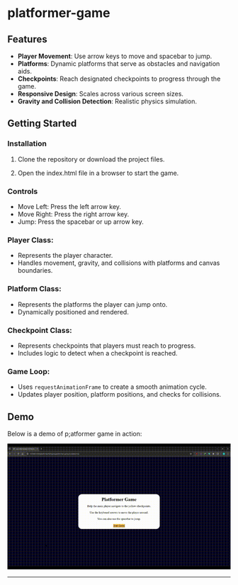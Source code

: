 # platformer-game

## Features
- **Player Movement**: Use arrow keys to move and spacebar to jump.
- **Platforms**: Dynamic platforms that serve as obstacles and navigation aids.
- **Checkpoints**: Reach designated checkpoints to progress through the game.
- **Responsive Design**: Scales across various screen sizes.
- **Gravity and Collision Detection**: Realistic physics simulation.

## Getting Started

### Installation

1. Clone the repository or download the project files.

2. Open the index.html file in a browser to start the game.

### Controls
- Move Left: Press the left arrow key.
- Move Right: Press the right arrow key.
- Jump: Press the spacebar or up arrow key.

### Player Class:
- Represents the player character.
- Handles movement, gravity, and collisions with platforms and canvas boundaries.

### Platform Class:
- Represents the platforms the player can jump onto.
- Dynamically positioned and rendered.

### Checkpoint Class:
- Represents checkpoints that players must reach to progress.
- Includes logic to detect when a checkpoint is reached.

### Game Loop:
- Uses `requestAnimationFrame` to create a smooth animation cycle.
- Updates player position, platform positions, and checks for collisions.

## Demo

Below is a demo of p;atformer game in action:

![Screenrecording of the shopping cart](./src/demo.gif)

---